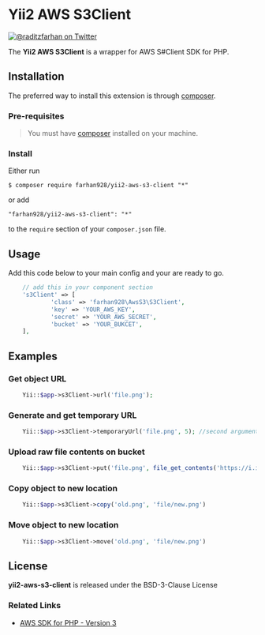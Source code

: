 # Yii2 AWS S3Client

[![@raditzfarhan on Twitter](http://img.shields.io/badge/twitter-%40awsforphp-blue.svg?style=flat)](https://twitter.com/raditzfarhan)

The **Yii2 AWS S3Client** is a wrapper for AWS S#Client SDK for PHP. 

## Installation

The preferred way to install this extension is through [composer](http://getcomposer.org/download/). 


### Pre-requisites

> You must have [composer](http://getcomposer.org/download/) installed on your machine.

### Install

Either run

```
$ composer require farhan928/yii2-aws-s3-client "*"
```

or add

```
"farhan928/yii2-aws-s3-client": "*"
```

to the ```require``` section of your `composer.json` file.

## Usage

Add this code below to your main config and your are ready to go.
```php
	// add this in your component section
	's3Client' => [           
            'class' => 'farhan928\AwsS3\S3Client',
            'key' => 'YOUR_AWS_KEY',
            'secret' => 'YOUR_AWS_SECRET',            
            'bucket' => 'YOUR_BUKCET',            
    ],
```

## Examples

### Get object URL
```php
    Yii::$app->s3Client->url('file.png');
```

### Generate and get temporary URL
```php
    Yii::$app->s3Client->temporaryUrl('file.png', 5); //second argument is the duration in minute
```

### Upload raw file contents on bucket
```php
    Yii::$app->s3Client->put('file.png', file_get_contents('https://i.imgur.com/hAjCMan.jpg'))
```

### Copy object to new location
```php
    Yii::$app->s3Client->copy('old.png', 'file/new.png')
```

### Move object to new location
```php
    Yii::$app->s3Client->move('old.png', 'file/new.png')
```

## License

**yii2-aws-s3-client** is released under the BSD-3-Clause License

### Related Links

* [AWS SDK for PHP - Version 3][aws-sdk-php-github]

[aws-sdk-php-github]: https://github.com/aws/aws-sdk-php

